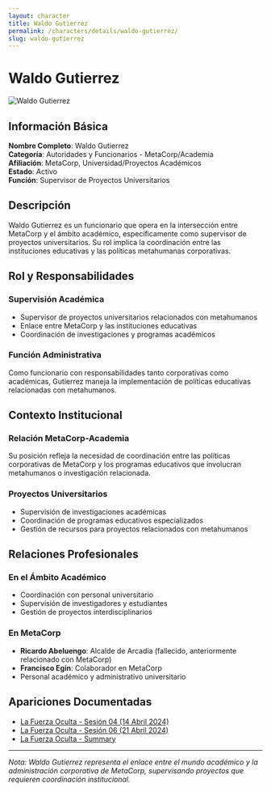 ```yaml
---
layout: character
title: Waldo Gutierrez
permalink: /characters/details/waldo-gutierrez/
slug: waldo-gutierrez
---
```


# Waldo Gutierrez

<div class="character-photo">
  <img src="{{ site.baseurl }}/assets/img/characters/Waldo Gutierrez.png" alt="Waldo Gutierrez" />
</div>

## Información Básica

**Nombre Completo**: Waldo Gutierrez  
**Categoría**: Autoridades y Funcionarios - MetaCorp/Academia  
**Afiliación**: MetaCorp, Universidad/Proyectos Académicos  
**Estado**: Activo  
**Función**: Supervisor de Proyectos Universitarios

## Descripción

Waldo Gutierrez es un funcionario que opera en la intersección entre MetaCorp y el ámbito académico, específicamente como supervisor de proyectos universitarios. Su rol implica la coordinación entre las instituciones educativas y las políticas metahumanas corporativas.

## Rol y Responsabilidades

### Supervisión Académica
- Supervisor de proyectos universitarios relacionados con metahumanos
- Enlace entre MetaCorp y las instituciones educativas
- Coordinación de investigaciones y programas académicos

### Función Administrativa
Como funcionario con responsabilidades tanto corporativas como académicas, Gutierrez maneja la implementación de políticas educativas relacionadas con metahumanos.

## Contexto Institucional

### Relación MetaCorp-Academia
Su posición refleja la necesidad de coordinación entre las políticas corporativas de MetaCorp y los programas educativos que involucran metahumanos o investigación relacionada.

### Proyectos Universitarios
- Supervisión de investigaciones académicas
- Coordinación de programas educativos especializados
- Gestión de recursos para proyectos relacionados con metahumanos

## Relaciones Profesionales

### En el Ámbito Académico
- Coordinación con personal universitario
- Supervisión de investigadores y estudiantes
- Gestión de proyectos interdisciplinarios

### En MetaCorp
- **Ricardo Abeluengo**: Alcalde de Arcadia (fallecido, anteriormente relacionado con MetaCorp)
- **Francisco Egin**: Colaborador en MetaCorp
- Personal académico y administrativo universitario

## Apariciones Documentadas
- [La Fuerza Oculta - Sesión 04 (14 Abril 2024)](../../campaigns/la-fuerza-oculta/manual-notes/session-04-2024-04-14.md)
- [La Fuerza Oculta - Sesión 06 (21 Abril 2024)](../../campaigns/la-fuerza-oculta/manual-notes/session-06-2024-04-21.md)
- [La Fuerza Oculta - Summary](../../campaigns/la-fuerza-oculta/summary/summary.md)

---

*Nota: Waldo Gutierrez representa el enlace entre el mundo académico y la administración corporativa de MetaCorp, supervisando proyectos que requieren coordinación institucional.*
